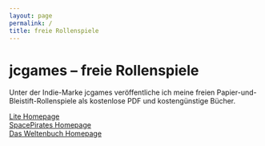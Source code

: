 ```yaml
---
layout: page
permalink: /
title: freie Rollenspiele
---
```


# jcgames – freie Rollenspiele

Unter der Indie-Marke jcgames veröffentliche ich meine freien Papier-und-Bleistift-Rollenspiele als kostenlose PDF und kostengünstige Bücher.

<div class="row row-cols-1 row-cols-md-2 g-4">
    <div class="col">
        <div class="card mb-3 bg-lite text-light h-100">
            <div class="card-body card-body-lite"></div>
            <div class="card-footer d-flex justify-content-center">
                <a href="https://lite.jcgames.de" class="text-light">Lite Homepage</a>
            </div>
        </div>
    </div>
    <div class="col">
        <div class="card mb-3 bg-spacepirates">
            <div class="card-body card-body-spacepirates"></div>
            <div class="card-footer d-flex justify-content-center">
                <a href="https://jcgames.de/spacepirates/" class="text-light">SpacePirates Homepage</a>
            </div>
        </div>
    </div>
    <div class="col">
        <div class="card mb-3 bg-weltenbuch">
            <div class="card-body card-body-weltenbuch"></div>
            <div class="card-footer d-flex justify-content-center">
                <a href="https://jcgames.de/weltenbuch/" class="text-light">Das Weltenbuch Homepage</a>
            </div>
        </div>
    </div>
</div>
